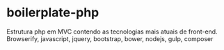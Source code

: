 # boilerplate-php
Estrutura php em MVC contendo as tecnologias mais atuais de front-end. Browserify, javascript, jquery, bootstrap, bower, nodejs, gulp, composer
